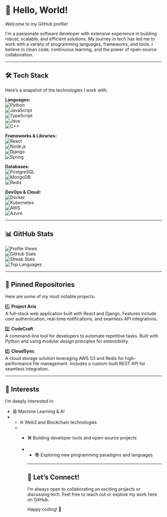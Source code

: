 # 👋 Hello, World!  
Welcome to my GitHub profile!  

I'm a passionate software developer with extensive experience in building robust, scalable, and efficient solutions. My journey in tech has led me to work with a variety of programming languages, frameworks, and tools. I believe in clean code, continuous learning, and the power of open-source collaboration.  

---

## 🛠️ Tech Stack  
Here’s a snapshot of the technologies I work with:  

**Languages:**  
![Python](https://img.shields.io/badge/Python-3776AB?style=flat&logo=python&logoColor=white)  
![JavaScript](https://img.shields.io/badge/JavaScript-F7DF1E?style=flat&logo=javascript&logoColor=black)  
![TypeScript](https://img.shields.io/badge/TypeScript-3178C6?style=flat&logo=typescript&logoColor=white)  
![Java](https://img.shields.io/badge/Java-ED8B00?style=flat&logo=openjdk&logoColor=white)  
![C++](https://img.shields.io/badge/C++-00599C?style=flat&logo=c%2B%2B&logoColor=white)  

**Frameworks & Libraries:**  
![React](https://img.shields.io/badge/React-61DAFB?style=flat&logo=react&logoColor=black)  
![Node.js](https://img.shields.io/badge/Node.js-339933?style=flat&logo=node.js&logoColor=white)  
![Django](https://img.shields.io/badge/Django-092E20?style=flat&logo=django&logoColor=white)  
![Spring](https://img.shields.io/badge/Spring-6DB33F?style=flat&logo=spring&logoColor=white)  

**Databases:**  
![PostgreSQL](https://img.shields.io/badge/PostgreSQL-336791?style=flat&logo=postgresql&logoColor=white)  
![MongoDB](https://img.shields.io/badge/MongoDB-47A248?style=flat&logo=mongodb&logoColor=white)  
![Redis](https://img.shields.io/badge/Redis-DC382D?style=flat&logo=redis&logoColor=white)  

**DevOps & Cloud:**  
![Docker](https://img.shields.io/badge/Docker-2496ED?style=flat&logo=docker&logoColor=white)  
![Kubernetes](https://img.shields.io/badge/Kubernetes-326CE5?style=flat&logo=kubernetes&logoColor=white)  
![AWS](https://img.shields.io/badge/AWS-232F3E?style=flat&logo=amazon-aws&logoColor=white)  
![Azure](https://img.shields.io/badge/Azure-0089D6?style=flat&logo=microsoft-azure&logoColor=white)  

---

## 📊 GitHub Stats  

![Profile Views](https://komarev.com/ghpvc/?username=DavisBryanHenry&color=blue)  
![GitHub Stats](https://github-readme-stats.vercel.app/api?username=DavisBryanHenry&show_icons=true&theme=radical)  
![Streak Stats](https://github-readme-streak-stats.herokuapp.com/?user=DavisBryanHenry&theme=radical)  
![Top Languages](https://github-readme-stats.vercel.app/api/top-langs/?username=DavisBryanHenry&layout=compact&theme=radical)  

---

## 🚀 Pinned Repositories  

Here are some of my most notable projects:  

1️⃣ **Project Aria**  
A full-stack web application built with React and Django. Features include user authentication, real-time notifications, and seamless API integrations.  

2️⃣ **CodeCraft**  
A command-line tool for developers to automate repetitive tasks. Built with Python and using modular design principles for extensibility.  

3️⃣ **CloudSync**  
A cloud storage solution leveraging AWS S3 and Redis for high-performance file management. Includes a custom-built REST API for seamless integration.  

---

## 🌱 Interests  
I’m deeply interested in:  
- 易 Machine Learning & AI
- - 🌐 Web3 and Blockchain technologies
  - - 🛠️ Building developer tools and open-source projects
    - - 📚 Exploring new programming paradigms and languages
     
      - ---

      ## 💬 Let’s Connect!
      I’m always open to collaborating on exciting projects or discussing tech. Feel free to reach out or explore my work here on GitHub.

      Happy coding! 🚀
